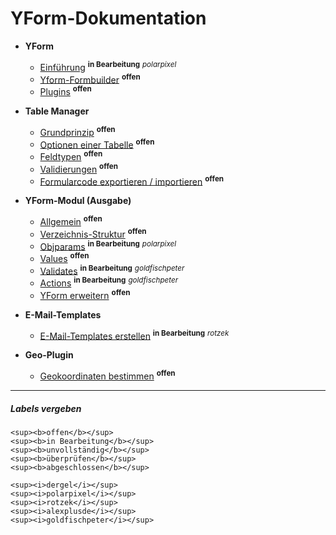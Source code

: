 # YForm-Dokumentation

- **YForm**
	- [Einführung](main_intro.md) <sup><b>in Bearbeitung</b></sup> <sup><i>polarpixel</i></sup>
	- [Yform-Formbuilder](yform_formbuilder.md) <sup><b>offen</b></sup>
	- [Plugins](yform_plugins.md) <sup><b>offen</b></sup>

- **Table Manager**
	- [Grundprinzip](table_manager_grundprinzip.md) <sup><b>offen</b></sup>
	- [Optionen einer Tabelle](table_manager_optionen.md) <sup><b>offen</b></sup>
	- [Feldtypen](table_manager_feldtypen.md) <sup><b>offen</b></sup>
	- [Validierungen](table_manager_validierungen.md) <sup><b>offen</b></sup>
	- [Formularcode exportieren / importieren](table_manager_export_import.md) <sup><b>offen</b></sup>

- **YForm-Modul (Ausgabe)**
	- [Allgemein](yform_modul_allgemein.md) <sup><b>offen</b></sup>
	- [Verzeichnis-Struktur](yform_modul_struktur.md) <sup><b>offen</b></sup>
	- [Objparams](yform_modul_objparams.md) <sup><b>in Bearbeitung</b></sup> <sup><i>polarpixel</i></sup>
	- [Values](yform_modul_values.md) <sup><b>offen</b></sup>
	- [Validates](yform_modul_validates.md) <sup><b>in Bearbeitung</b></sup> <sup><i>goldfischpeter</i></sup>
	- [Actions](yform_modul_actions.md) <sup><b>in Bearbeitung</b></sup> <sup><i>goldfischpeter</i></sup>
	- [YForm erweitern](yform_modul_erweitern.md) <sup><b>offen</b></sup>

- **E-Mail-Templates**
	- [E-Mail-Templates erstellen](email_templates.md) <sup><b>in Bearbeitung</b></sup> <sup><i>rotzek</i></sup>

- **Geo-Plugin**
	- [Geokoordinaten bestimmen](geo_plugin.md) <sup><b>offen</b></sup>


---

##### Labels vergeben

```
<sup><b>offen</b></sup>
<sup><b>in Bearbeitung</b></sup>
<sup><b>unvollständig</b></sup>
<sup><b>überprüfen</b></sup>
<sup><b>abgeschlossen</b></sup>

<sup><i>dergel</i></sup>
<sup><i>polarpixel</i></sup>
<sup><i>rotzek</i></sup>
<sup><i>alexplusde</i></sup>
<sup><i>goldfischpeter</i></sup>
```
